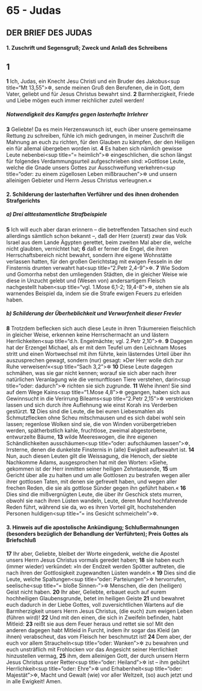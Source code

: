 # 65 - Judas

## DER BRIEF DES JUDAS

#### 1. Zuschrift und Segensgruß; Zweck und Anlaß des Schreibens

## 1
**1** Ich, Judas, ein Knecht Jesu Christi und ein Bruder des Jakobus<sup title=“Mt 13,55”>&#x2732;</sup>, sende meinen Gruß den Berufenen, die in Gott, dem Vater, geliebt und für Jesus Christus bewahrt sind.
**2** Barmherzigkeit, Friede und Liebe mögen euch immer reichlicher zuteil werden!

##### Notwendigkeit des Kampfes gegen lasterhafte Irrlehrer

**3** Geliebte! Da es mein Herzenswunsch ist, euch über unsere gemeinsame Rettung zu schreiben, fühle ich mich gedrungen, in meiner Zuschrift die Mahnung an euch zu richten, für den Glauben zu kämpfen, der den Heiligen ein für allemal übergeben worden ist.
**4** Es haben sich nämlich gewisse Leute nebenbei<sup title=“= heimlich”>&#x2732;</sup> eingeschlichen, die schon längst für folgendes Verdammungsurteil aufgeschrieben sind: »Gottlose Leute, welche die Gnade unsers Gottes zur Ausschweifung verkehren<sup title=“oder: zu einem zügellosen Leben mißbrauchen”>&#x2732;</sup> und unsern alleinigen Gebieter und Herrn Jesus Christus verleugnen.«

#### 2. Schilderung der lasterhaften Verführer und des ihnen drohenden Strafgerichts

##### a) Drei alttestamentliche Strafbeispiele

**5** Ich will euch aber daran erinnern – die betreffenden Tatsachen sind euch allerdings sämtlich schon bekannt –, daß der Herr (zuerst) zwar das Volk Israel aus dem Lande Ägypten gerettet, beim zweiten Mal aber die, welche nicht glaubten, vernichtet hat;
**6** daß er ferner die Engel, die ihren Herrschaftsbereich nicht bewahrt, sondern ihre eigene Wohnstätte verlassen hatten, für den großen Gerichtstag mit ewigen Fesseln in der Finsternis drunten verwahrt hat<sup title=“2.Petr 2,4-9”>&#x2732;</sup>.
**7** Wie Sodom und Gomorrha nebst den umliegenden Städten, die in gleicher Weise wie diese in Unzucht gelebt und (Wesen von) andersartigem Fleisch nachgestellt haben<sup title=“vgl. 1.Mose 6,1-2; 19,4-8”>&#x2732;</sup>, stehen sie als warnendes Beispiel da, indem sie die Strafe ewigen Feuers zu erleiden haben.

##### b) Schilderung der Überheblichkeit und Verworfenheit dieser Frevler

**8** Trotzdem beflecken sich auch diese Leute in ihren Träumereien fleischlich in gleicher Weise, erkennen keine Herrschermacht an und lästern Herrlichkeiten<sup title=“d.h. Engelmächte; vgl. 2.Petr 2,10”>&#x2732;</sup>.
**9** Dagegen hat der Erzengel Michael, als er mit dem Teufel um den Leichnam Moses stritt und einen Wortwechsel mit ihm führte, kein lästerndes Urteil über ihn auszusprechen gewagt, sondern (nur) gesagt: »Der Herr wolle dich zur Ruhe verweisen!«<sup title=“Sach 3,2”>&#x2732;</sup>
**10** Diese Leute dagegen schmähen, was sie gar nicht kennen; worauf sie sich aber nach ihrer natürlichen Veranlagung wie die vernunftlosen Tiere verstehen, darin<sup title=“oder: dadurch”>&#x2732;</sup> richten sie sich zugrunde.
**11** Wehe ihnen! Sie sind auf dem Wege Kains<sup title=“1.Mose 4,8”>&#x2732;</sup> gegangen, haben sich aus Gewinnsucht in die Verirrung Bileams<sup title=“2.Petr 2,15”>&#x2732;</sup> verstricken lassen und sich durch ihre Auflehnung wie einst Korah ins Verderben gestürzt.
**12** Dies sind die Leute, die bei euren Liebesmahlen als Schmutzflecken ohne Scheu mitschmausen und es sich dabei wohl sein lassen; regenlose Wolken sind sie, die von Winden vorübergetrieben werden, spätherbstlich kahle, fruchtlose, zweimal abgestorbene, entwurzelte Bäume,
**13** wilde Meereswogen, die ihre eigenen Schändlichkeiten ausschäumen<sup title=“oder: aufschäumen lassen”>&#x2732;</sup>, Irrsterne, denen die dunkelste Finsternis in (alle) Ewigkeit aufbewahrt ist.
**14** Nun, auch diesen Leuten gilt die Weissagung, die Henoch, der siebte Nachkomme Adams, ausgesprochen hat mit den Worten: »Siehe, gekommen ist der Herr inmitten seiner heiligen Zehntausende,
**15** um Gericht über alle zu halten und um alle Gottlosen zu bestrafen wegen aller ihrer gottlosen Taten, mit denen sie gefrevelt haben, und wegen aller frechen Reden, die sie als gottlose Sünder gegen ihn geführt haben.«
**16** Dies sind die mißvergnügten Leute, die über ihr Geschick stets murren, obwohl sie nach ihren Lüsten wandeln, Leute, deren Mund hochfahrende Reden führt, während sie da, wo es ihren Vorteil gilt, hochstehenden Personen huldigen<sup title=“= ins Gesicht schmeicheln”>&#x2732;</sup>.

#### 3. Hinweis auf die apostolische Ankündigung; Schlußermahnungen (besonders bezüglich der Behandlung der Verführten); Preis Gottes als Briefschluß

**17** Ihr aber, Geliebte, bleibet der Worte eingedenk, welche die Apostel unsers Herrn Jesus Christus vormals geredet haben;
**18** sie haben euch (immer wieder) verkündet: »In der Endzeit werden Spötter auftreten, die nach ihren der Gottlosigkeit zugewandten Lüsten wandeln.«
**19** Dies sind die Leute, welche Spaltungen<sup title=“oder: Parteiungen”>&#x2732;</sup> hervorrufen, seelische<sup title=“= bloße Sinnen-”>&#x2732;</sup> Menschen, die den (heiligen) Geist nicht haben.
**20** Ihr aber, Geliebte, erbauet euch auf eurem hochheiligen Glaubensgrunde, betet im heiligen Geiste
**21** und bewahret euch dadurch in der Liebe Gottes, voll zuversichtlichen Wartens auf die Barmherzigkeit unsers Herrn Jesus Christus, (die euch) zum ewigen Leben (führen wird)!
**22** Und mit den einen, die sich in Zweifeln befinden, habt Mitleid:
**23** reißt sie aus dem Feuer heraus und rettet sie so! Mit den anderen dagegen habt Mitleid in Furcht, indem ihr sogar das Kleid (an ihnen) verabscheut, das vom Fleisch her beschmutzt ist!
**24** Dem aber, der euch vor allem Straucheln<sup title=“oder: Wanken”>&#x2732;</sup> zu bewahren und euch unsträflich mit Frohlocken vor das Angesicht seiner Herrlichkeit hinzustellen vermag,
**25** ihm, dem alleinigen Gott, der durch unsern Herrn Jesus Christus unser Retter<sup title=“oder: Heiland”>&#x2732;</sup> ist – ihm gebührt Herrlichkeit<sup title=“oder: Ehre”>&#x2732;</sup> und Erhabenheit<sup title=“oder: Majestät”>&#x2732;</sup>, Macht und Gewalt (wie) vor aller Weltzeit, (so) auch jetzt und in alle Ewigkeit! Amen.